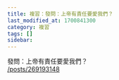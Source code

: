 ```yaml
---
title: 複習：發問：上帝有責任要愛我們？
last_modified_at: 1700841300
category: 複習
tags: []
sidebar: 
---
```


 <p>發問：上帝有責任要愛我們？<br>
<a href="/posts/269193148" target="_blank">/posts/269193148</a></p>

<p>&nbsp;</p>
